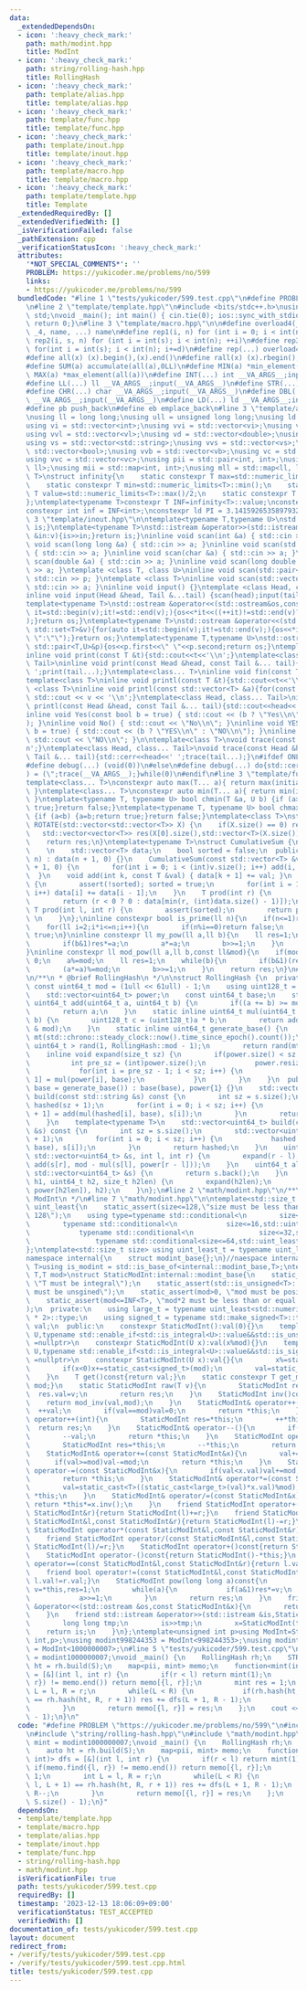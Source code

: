 ```yaml
---
data:
  _extendedDependsOn:
  - icon: ':heavy_check_mark:'
    path: math/modint.hpp
    title: ModInt
  - icon: ':heavy_check_mark:'
    path: string/rolling-hash.hpp
    title: RollingHash
  - icon: ':heavy_check_mark:'
    path: template/alias.hpp
    title: template/alias.hpp
  - icon: ':heavy_check_mark:'
    path: template/func.hpp
    title: template/func.hpp
  - icon: ':heavy_check_mark:'
    path: template/inout.hpp
    title: template/inout.hpp
  - icon: ':heavy_check_mark:'
    path: template/macro.hpp
    title: template/macro.hpp
  - icon: ':heavy_check_mark:'
    path: template/template.hpp
    title: Template
  _extendedRequiredBy: []
  _extendedVerifiedWith: []
  _isVerificationFailed: false
  _pathExtension: cpp
  _verificationStatusIcon: ':heavy_check_mark:'
  attributes:
    '*NOT_SPECIAL_COMMENTS*': ''
    PROBLEM: https://yukicoder.me/problems/no/599
    links:
    - https://yukicoder.me/problems/no/599
  bundledCode: "#line 1 \"tests/yukicoder/599.test.cpp\"\n#define PROBLEM \"https://yukicoder.me/problems/no/599\"\
    \n#line 2 \"template/template.hpp\"\n#include <bits/stdc++.h>\nusing namespace\
    \ std;\nvoid _main(); int main() { cin.tie(0); ios::sync_with_stdio(false); _main();\
    \ return 0;}\n#line 3 \"template/macro.hpp\"\n\n#define overload4(_1, _2, _3,\
    \ _4, name, ...) name\n#define rep1(i, n) for (int i = 0; i < int(n); ++i)\n#define\
    \ rep2(i, s, n) for (int i = int(s); i < int(n); ++i)\n#define rep3(i, s, n, d)\
    \ for(int i = int(s); i < int(n); i+=d)\n#define rep(...) overload4(__VA_ARGS__,rep3,rep2,rep1)(__VA_ARGS__)\n\
    #define all(x) (x).begin(),(x).end()\n#define rall(x) (x).rbegin(),(x).rend()\n\
    #define SUM(a) accumulate(all(a),0LL)\n#define MIN(a) *min_element(all(a))\n#define\
    \ MAX(a) *max_element(all(a))\n#define INT(...) int __VA_ARGS__;input(__VA_ARGS__)\n\
    #define LL(...) ll __VA_ARGS__;input(__VA_ARGS__)\n#define STR(...) string __VA_ARGS__;input(__VA_ARGS__)\n\
    #define CHR(...) char __VA_ARGS__;input(__VA_ARGS__)\n#define DBL(...) double\
    \ __VA_ARGS__;input(__VA_ARGS__)\n#define LD(...) ld __VA_ARGS__;input(__VA_ARGS__)\n\
    #define pb push_back\n#define eb emplace_back\n#line 3 \"template/alias.hpp\"\n\
    \nusing ll = long long;\nusing ull = unsigned long long;\nusing ld = long double;\n\
    using vi = std::vector<int>;\nusing vvi = std::vector<vi>;\nusing vl = std::vector<ll>;\n\
    using vvl = std::vector<vl>;\nusing vd = std::vector<double>;\nusing vvd = std::vector<vd>;\n\
    using vs = std::vector<std::string>;\nusing vvs = std::vector<vs>;\nusing vb =\
    \ std::vector<bool>;\nusing vvb = std::vector<vb>;\nusing vc = std::vector<char>;\n\
    using vvc = std::vector<vc>;\nusing pii = std::pair<int, int>;\nusing pll = std::pair<ll,\
    \ ll>;\nusing mii = std::map<int, int>;\nusing mll = std::map<ll, ll>;\ntemplate<typename\
    \ T>\nstruct infinity{\n    static constexpr T max=std::numeric_limits<T>::max();\n\
    \    static constexpr T min=std::numeric_limits<T>::min();\n    static constexpr\
    \ T value=std::numeric_limits<T>::max()/2;\n    static constexpr T mvalue=std::numeric_limits<T>::min()/2;\n\
    };\ntemplate<typename T>constexpr T INF=infinity<T>::value;\nconstexpr ll infl=INF<ll>;\n\
    constexpr int inf = INF<int>;\nconstexpr ld PI = 3.1415926535897932384626;\n#line\
    \ 3 \"template/inout.hpp\"\n\ntemplate<typename T,typename U>\nstd::istream &operator>>(std::istream&is,std::pair<T,U>&p){is>>p.first>>p.second;return\
    \ is;}\ntemplate<typename T>\nstd::istream &operator>>(std::istream&is,std::vector<T>&v){for(T\
    \ &in:v){is>>in;}return is;}\ninline void scan(int &a) { std::cin >> a; }\ninline\
    \ void scan(long long &a) { std::cin >> a; }\ninline void scan(std::string &a)\
    \ { std::cin >> a; }\ninline void scan(char &a) { std::cin >> a; }\ninline void\
    \ scan(double &a) { std::cin >> a; }\ninline void scan(long double &a) { std::cin\
    \ >> a; }\ntemplate <class T, class U>\ninline void scan(std::pair<T, U> &p) {\
    \ std::cin >> p; }\ntemplate <class T>\ninline void scan(std::vector<T> &a) {\
    \ std::cin >> a; }\ninline void input() {}\ntemplate <class Head, class... Tail>\n\
    inline void input(Head &head, Tail &...tail) {scan(head);input(tail...);}\n\n\
    template<typename T>\nstd::ostream &operator<<(std::ostream&os,const std::vector<T>&v){for(auto\
    \ it=std::begin(v);it!=std::end(v);){os<<*it<<((++it)!=std::end(v)?\" \":\"\"\
    );}return os;}\ntemplate<typename T>\nstd::ostream &operator<<(std::ostream&os,const\
    \ std::set<T>&v){for(auto it=std::begin(v);it!=std::end(v);){os<<*it<<((++it)!=std::end(v)?\"\
    \ \":\"\");}return os;}\ntemplate<typename T,typename U>\nstd::ostream &operator<<(std::ostream&os,const\
    \ std::pair<T,U>&p){os<<p.first<<\" \"<<p.second;return os;}\ntemplate<class T>\n\
    inline void print(const T &t){std::cout<<t<<'\\n';}\ntemplate<class Head, class...\
    \ Tail>\ninline void print(const Head &head, const Tail &... tail){std::cout<<head<<'\
    \ ';print(tail...);}\ntemplate<class... T>\ninline void fin(const T &... a){print(a...);exit(0);}\n\
    template<class T>\ninline void printl(const T &t){std::cout<<t<<'\\n';}\ntemplate\
    \ <class T>\ninline void printl(const std::vector<T> &a){for(const auto &v : a)\
    \ std::cout << v << '\\n';}\ntemplate<class Head, class... Tail>\ninline void\
    \ printl(const Head &head, const Tail &... tail){std::cout<<head<<'\\n';printl(tail...);}\n\
    inline void Yes(const bool b = true) { std::cout << (b ? \"Yes\\n\" : \"No\\n\"\
    ); }\ninline void No() { std::cout << \"No\\n\"; }\ninline void YES(const bool\
    \ b = true) { std::cout << (b ? \"YES\\n\" : \"NO\\n\"); }\ninline void NO() {\
    \ std::cout << \"NO\\n\"; }\n\ntemplate<class T>\nvoid trace(const T &t){std::cerr<<t<<')'<<'\\\
    n';}\ntemplate<class Head, class... Tail>\nvoid trace(const Head &head, const\
    \ Tail &... tail){std::cerr<<head<<' ';trace(tail...);}\n#ifdef ONLINE_JUDGE\n\
    #define debug(...) (void(0))\n#else\n#define debug(...) do{std::cerr<<'('<<#__VA_ARGS__<<\"\
    ) = (\";trace(__VA_ARGS__);}while(0)\n#endif\n#line 3 \"template/func.hpp\"\n\n\
    template<class... T>\nconstexpr auto max(T... a){ return max(initializer_list<common_type_t<T...>>{a...});\
    \ }\ntemplate<class... T>\nconstexpr auto min(T... a){ return min(initializer_list<common_type_t<T...>>{a...});\
    \ }\ntemplate<typename T, typename U> bool chmin(T &a, U b) {if (a>b) {a=b;return\
    \ true;}return false;}\ntemplate<typename T, typename U> bool chmax(T &a, U b)\
    \ {if (a<b) {a=b;return true;}return false;}\ntemplate<class T>\nstd::vector<std::vector<T>>\
    \ ROTATE(std::vector<std::vector<T>> X) {\n    if(X.size() == 0) return X;\n \
    \   std::vector<vector<T>> res(X[0].size(),std::vector<T>(X.size()));\n    rep(i,X.size())rep(j,X[0].size())res[j][X.size()-i-1]=X[i][j];\n\
    \    return res;\n}\ntemplate<typename T>\nstruct CumulativeSum {\n  private:\
    \    \n    std::vector<T> data;\n    bool sorted = false;\n  public:\n    CumulativeSum(int\
    \ n) : data(n + 1, 0) {}\n    CumulativeSum(const std::vector<T> &v) : data(v.size()\
    \ + 1, 0) {\n        for(int i = 0; i < (int)v.size(); i++) add(i, v[i]);\n  \
    \  }\n    void add(int k, const T &val) { data[k + 1] += val; }\n    void build()\
    \ {\n        assert(!sorted); sorted = true;\n        for(int i = 1; i < (int)data.size();\
    \ i++) data[i] += data[i - 1];\n    }\n    T prod(int r) {\n        assert(sorted);\n\
    \        return (r < 0 ? 0 : data[min(r, (int)data.size() - 1)]);\n    }\n   \
    \ T prod(int l, int r) {\n        assert(sorted);\n        return prod(r) - prod(l);\
    \ \n    }\n};\ninline constexpr bool is_prime(ll n){\n    if(n<=1)return false;\n\
    \    for(ll i=2;i*i<=n;i++){\n        if(n%i==0)return false;\n    }\n    return\
    \ true;\n}\ninline constexpr ll my_pow(ll a,ll b){\n    ll res=1;\n    while(b){\n\
    \        if(b&1)res*=a;\n        a*=a;\n        b>>=1;\n    }\n    return res;\n\
    }\ninline constexpr ll mod_pow(ll a,ll b,const ll&mod){\n    if(mod==1)return\
    \ 0;\n    a%=mod;\n    ll res=1;\n    while(b){\n        if(b&1)(res*=a)%=mod;\n\
    \        (a*=a)%=mod;\n        b>>=1;\n    }\n    return res;\n}\n#line 3 \"string/rolling-hash.hpp\"\
    \n/**\n * @brief RollingHash\n */\n\nstruct RollingHash {\n  private:\n    static\
    \ const uint64_t mod = (1ull << 61ull) - 1;\n    using uint128_t = __uint128_t;\n\
    \    std::vector<uint64_t> power;\n    const uint64_t base;\n    static inline\
    \ uint64_t add(uint64_t a, uint64_t b) {\n        if((a += b) >= mod) a -= mod;\n\
    \        return a;\n    }\n    static inline uint64_t mul(uint64_t a, uint64_t\
    \ b) {\n        uint128_t c = (uint128_t)a * b;\n        return add(c >> 61, c\
    \ & mod);\n    }\n    static inline uint64_t generate_base() {\n        std::mt19937_64\
    \ mt(std::chrono::steady_clock::now().time_since_epoch().count());\n        std::uniform_int_distribution<\
    \ uint64_t > rand(1, RollingHash::mod - 1);\n        return rand(mt);\n    }\n\
    \    inline void expand(size_t sz) {\n        if(power.size() < sz + 1) {\n  \
    \          int pre_sz = (int)power.size();\n            power.resize(sz + 1);\n\
    \            for(int i = pre_sz - 1; i < sz; i++) {\n                power[i +\
    \ 1] = mul(power[i], base);\n            }\n        }\n    }\n  public:\n    RollingHash(uint64_t\
    \ base = generate_base()) : base(base), power{1} {}\n    std::vector<uint64_t>\
    \ build(const std::string &s) const {\n        int sz = s.size();\n        std::vector<uint64_t>\
    \ hashed(sz + 1);\n        for(int i = 0; i < sz; i++) {\n            hashed[i\
    \ + 1] = add(mul(hashed[i], base), s[i]);\n        }\n        return hashed;\n\
    \    }\n    template<typename T>\n    std::vector<uint64_t> build(const std::vector<T>\
    \ &s) const {\n        int sz = s.size();\n        std::vector<uint64_t> hashed(sz\
    \ + 1);\n        for(int i = 0; i < sz; i++) {\n            hashed[i + 1] = add(mul(hashed[i],\
    \ base), s[i]);\n        }\n        return hashed;\n    }\n    uint64_t hash(const\
    \ std::vector<uint64_t> &s, int l, int r) {\n        expand(r - l);\n        return\
    \ add(s[r], mod - mul(s[l], power[r - l]));\n    }\n    uint64_t all_hash(const\
    \ std::vector<uint64_t> &s) {\n        return s.back();\n    }\n    uint64_t combine(uint64_t\
    \ h1, uint64_t h2, size_t h2len) {\n        expand(h2len);\n        return add(mul(h1,\
    \ power[h2len]), h2);\n    }\n};\n#line 2 \"math/modint.hpp\"\n/**\n * @brief\
    \ ModInt\n */\n#line 7 \"math/modint.hpp\"\n\ntemplate<std::size_t size>\nstruct\
    \ uint_least{\n    static_assert(size<=128,\"size must be less than or equal to\
    \ 128\");\n    using type=typename std::conditional<\n        size<=8,std::uint_least8_t,\n\
    \        typename std::conditional<\n            size<=16,std::uint_least16_t,\n\
    \            typename std::conditional<\n                size<=32,std::uint_least32_t,\n\
    \                typename std::conditional<size<=64,std::uint_least64_t,__uint128_t>::type>::type>::type>::type;\n\
    };\ntemplate<std::size_t size> using uint_least_t = typename uint_least<size>::type;\n\
    namespace internal{\n    struct modint_base{};\n}//naespace internal\ntemplate<typename\
    \ T>using is_modint = std::is_base_of<internal::modint_base,T>;\ntemplate<typename\
    \ T,T mod>\nstruct StaticModInt:internal::modint_base{\n    static_assert(std::is_integral<T>::value,\
    \ \"T must be integral\");\n    static_assert(std::is_unsigned<T>::value, \"T\
    \ must be unsgined\");\n    static_assert(mod>0, \"mod must be positive\");\n\
    \    static_assert(mod<=INF<T>, \"mod*2 must be less than or equal to T::max()\"\
    );\n  private:\n    using large_t = typename uint_least<std::numeric_limits<T>::digits\
    \ * 2>::type;\n    using signed_t = typename std::make_signed<T>::type;\n    T\
    \ val;\n  public:\n    constexpr StaticModInt():val(0){}\n    template<typename\
    \ U,typename std::enable_if<std::is_integral<U>::value&&std::is_unsigned<U>::value>::type*\
    \ =nullptr>\n    constexpr StaticModInt(U x):val(x%mod){}\n    template<typename\
    \ U,typename std::enable_if<std::is_integral<U>::value&&std::is_signed<U>::value>::type*\
    \ =nullptr>\n    constexpr StaticModInt(U x):val{}{\n        x%=static_cast<signed_t>(mod);\n\
    \        if(x<0)x+=static_cast<signed_t>(mod);\n        val=static_cast<T>(x);\n\
    \    }\n    T get()const{return val;}\n    static constexpr T get_mod(){return\
    \ mod;}\n    static StaticModInt raw(T v){\n        StaticModInt res;\n      \
    \  res.val=v;\n        return res;\n    }\n    StaticModInt inv()const{\n    \
    \    return mod_inv(val,mod);\n    }\n    StaticModInt& operator++(){\n      \
    \  ++val;\n        if(val==mod)val=0;\n        return *this;\n    }\n    StaticModInt\
    \ operator++(int){\n        StaticModInt res=*this;\n        ++*this;\n      \
    \  return res;\n    }\n    StaticModInt& operator--(){\n        if(val==0)val=mod;\n\
    \        --val;\n        return *this;\n    }\n    StaticModInt operator--(int){\n\
    \        StaticModInt res=*this;\n        --*this;\n        return res;\n    }\n\
    \    StaticModInt& operator+=(const StaticModInt&x){\n        val+=x.val;\n  \
    \      if(val>=mod)val-=mod;\n        return *this;\n    }\n    StaticModInt&\
    \ operator-=(const StaticModInt&x){\n        if(val<x.val)val+=mod;\n        val-=x.val;\n\
    \        return *this;\n    }\n    StaticModInt& operator*=(const StaticModInt&x){\n\
    \        val=static_cast<T>((static_cast<large_t>(val)*x.val)%mod);\n        return\
    \ *this;\n    }\n    StaticModInt& operator/=(const StaticModInt&x){\n       \
    \ return *this*=x.inv();\n    }\n    friend StaticModInt operator+(const StaticModInt&l,const\
    \ StaticModInt&r){return StaticModInt(l)+=r;}\n    friend StaticModInt operator-(const\
    \ StaticModInt&l,const StaticModInt&r){return StaticModInt(l)-=r;}\n    friend\
    \ StaticModInt operator*(const StaticModInt&l,const StaticModInt&r){return StaticModInt(l)*=r;}\n\
    \    friend StaticModInt operator/(const StaticModInt&l,const StaticModInt&r){return\
    \ StaticModInt(l)/=r;}\n    StaticModInt operator+()const{return StaticModInt(*this);}\n\
    \    StaticModInt operator-()const{return StaticModInt()-*this;}\n    friend bool\
    \ operator==(const StaticModInt&l,const StaticModInt&r){return l.val==r.val;}\n\
    \    friend bool operator!=(const StaticModInt&l,const StaticModInt&r){return\
    \ l.val!=r.val;}\n    StaticModInt pow(long long a)const{\n        StaticModInt\
    \ v=*this,res=1;\n        while(a){\n            if(a&1)res*=v;\n            v*=v;\n\
    \            a>>=1;\n        }\n        return res;\n    }\n    friend std::ostream\
    \ &operator<<(std::ostream &os,const StaticModInt&x){\n        return os<<x.val;\n\
    \    }\n    friend std::istream &operator>>(std::istream &is,StaticModInt&x){\n\
    \        long long tmp;\n        is>>tmp;\n        x=StaticModInt(tmp);\n    \
    \    return is;\n    }\n};\ntemplate<unsigned int p>using ModInt=StaticModInt<unsigned\
    \ int,p>;\nusing modint998244353 = ModInt<998244353>;\nusing modint1000000007\
    \ = ModInt<1000000007>;\n#line 5 \"tests/yukicoder/599.test.cpp\"\n\nusing mint\
    \ = modint1000000007;\nvoid _main() {\n    RollingHash rh;\n    STR(S);\n    auto\
    \ ht = rh.build(S);\n    map<pii, mint> memo;\n    function<mint(int, int)> dfs\
    \ = [&](int l, int r) {\n        if(r < l) return mint(1);\n        if(memo.find({l,\
    \ r}) != memo.end()) return memo[{l, r}];\n        mint res = 1;\n        int\
    \ L = l, R = r;\n        while(L < R) {\n            if(rh.hash(ht, l, L + 1)\
    \ == rh.hash(ht, R, r + 1)) res += dfs(L + 1, R - 1);\n            L++, R--;\n\
    \        }\n        return memo[{l, r}] = res;\n    };\n    cout << dfs(0, S.size()\
    \ - 1);\n}\n"
  code: "#define PROBLEM \"https://yukicoder.me/problems/no/599\"\n#include \"template/template.hpp\"\
    \n#include \"string/rolling-hash.hpp\"\n#include \"math/modint.hpp\"\n\nusing\
    \ mint = modint1000000007;\nvoid _main() {\n    RollingHash rh;\n    STR(S);\n\
    \    auto ht = rh.build(S);\n    map<pii, mint> memo;\n    function<mint(int,\
    \ int)> dfs = [&](int l, int r) {\n        if(r < l) return mint(1);\n       \
    \ if(memo.find({l, r}) != memo.end()) return memo[{l, r}];\n        mint res =\
    \ 1;\n        int L = l, R = r;\n        while(L < R) {\n            if(rh.hash(ht,\
    \ l, L + 1) == rh.hash(ht, R, r + 1)) res += dfs(L + 1, R - 1);\n            L++,\
    \ R--;\n        }\n        return memo[{l, r}] = res;\n    };\n    cout << dfs(0,\
    \ S.size() - 1);\n}"
  dependsOn:
  - template/template.hpp
  - template/macro.hpp
  - template/alias.hpp
  - template/inout.hpp
  - template/func.hpp
  - string/rolling-hash.hpp
  - math/modint.hpp
  isVerificationFile: true
  path: tests/yukicoder/599.test.cpp
  requiredBy: []
  timestamp: '2023-12-13 18:06:09+09:00'
  verificationStatus: TEST_ACCEPTED
  verifiedWith: []
documentation_of: tests/yukicoder/599.test.cpp
layout: document
redirect_from:
- /verify/tests/yukicoder/599.test.cpp
- /verify/tests/yukicoder/599.test.cpp.html
title: tests/yukicoder/599.test.cpp
---
```

